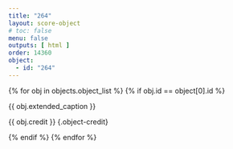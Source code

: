 ```yaml
---
title: "264"
layout: score-object
# toc: false
menu: false
outputs: [ html ]
order: 14360
object:
  - id: "264"
---
```


{% for obj in objects.object_list %}
{% if obj.id == object[0].id %}

{{ obj.extended_caption }}

{{ obj.credit }} {.object-credit}

{% endif %}
{% endfor %}
